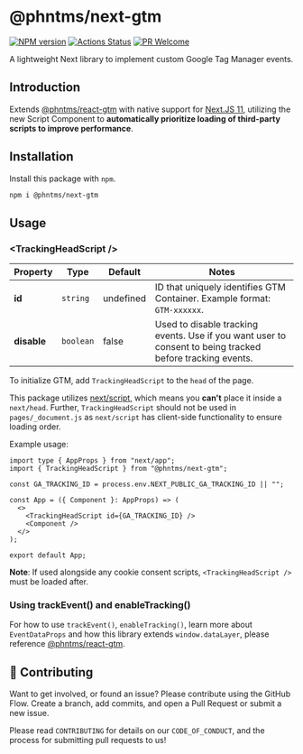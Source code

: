 # @phntms/next-gtm

[![NPM version][npm-image]][npm-url]
[![Actions Status][ci-image]][ci-url]
[![PR Welcome][npm-downloads-image]][npm-downloads-url]

A lightweight Next library to implement custom Google Tag Manager events.

## Introduction

Extends [@phntms/react-gtm](https://www.npmjs.com/package/@phntms/react-gtm) with native support for [Next.JS 11](https://nextjs.org/blog/next-11), utilizing the new Script Component to **automatically prioritize loading of third-party scripts to improve performance**.

## Installation

Install this package with `npm`.

```bash
npm i @phntms/next-gtm
```

## Usage

### &lt;TrackingHeadScript />

| Property    | Type      | Default   | Notes                                                                                                     |
| ----------- | --------- | --------- | --------------------------------------------------------------------------------------------------------- |
| **id**      | `string`  | undefined | ID that uniquely identifies GTM Container. Example format: `GTM-xxxxxx`.                                  |
| **disable** | `boolean` | false     | Used to disable tracking events. Use if you want user to consent to being tracked before tracking events. |

To initialize GTM, add `TrackingHeadScript` to the `head` of the page.

This package utilizes [next/script](https://nextjs.org/docs/basic-features/script), which means you **can't** place it inside a `next/head`. Further, `TrackingHeadScript` should not be used in `pages/_document.js` as `next/script` has client-side functionality to ensure loading order.

Example usage:

```JSX
import type { AppProps } from "next/app";
import { TrackingHeadScript } from "@phntms/next-gtm";

const GA_TRACKING_ID = process.env.NEXT_PUBLIC_GA_TRACKING_ID || "";

const App = ({ Component }: AppProps) => (
  <>
    <TrackingHeadScript id={GA_TRACKING_ID} />
    <Component />
  </>
);

export default App;
```

**Note**: If used alongside any cookie consent scripts, `<TrackingHeadScript />` must be loaded after.

### Using trackEvent() and enableTracking()

For how to use `trackEvent()`, `enableTracking()`, learn more about `EventDataProps` and how this library extends `window.dataLayer`, please reference [@phntms/react-gtm](https://www.npmjs.com/package/@phntms/react-gtm).

## 🍰 Contributing

Want to get involved, or found an issue? Please contribute using the GitHub Flow. Create a branch, add commits, and open a Pull Request or submit a new issue.

Please read `CONTRIBUTING` for details on our `CODE_OF_CONDUCT`, and the process for submitting pull requests to us!

[npm-image]: https://img.shields.io/npm/v/@phntms/next-gtm.svg?style=flat-square&logo=react
[npm-url]: https://npmjs.org/package/@phntms/next-gtm
[npm-downloads-image]: https://img.shields.io/npm/dm/@phntms/next-gtm.svg
[npm-downloads-url]: https://npmcharts.com/compare/@phntms/next-gtm?minimal=true
[ci-image]: https://github.com/phantomstudios/next-gtm/workflows/Test/badge.svg
[ci-url]: https://github.com/phantomstudios/next-gtm/actions
